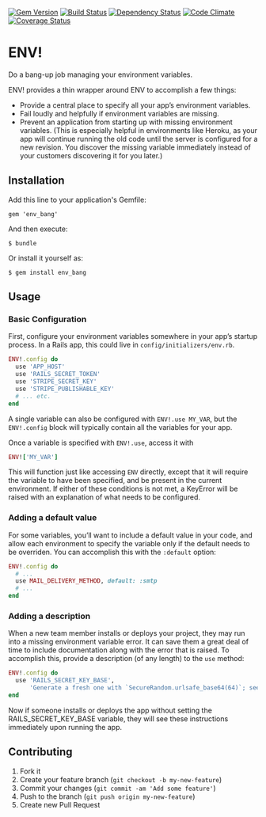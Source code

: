 [![Gem Version](https://badge.fury.io/rb/env_bang.png)](https://rubygems.org/gems/env_bang)
[![Build Status](https://secure.travis-ci.org/jcamenisch/ENV_BANG.png?branch=master)](https://travis-ci.org/jcamenisch/ENV_BANG)
[![Dependency Status](https://gemnasium.com/jcamenisch/ENV_BANG.png)](https://gemnasium.com/jcamenisch/ENV_BANG)
[![Code Climate](https://codeclimate.com/github/jcamenisch/ENV_BANG.png)](https://codeclimate.com/github/jcamenisch/ENV_BANG)
[![Coverage Status](https://coveralls.io/repos/jcamenisch/ENV_BANG/badge.png?branch=master)](https://coveralls.io/r/jcamenisch/ENV_BANG)

# ENV! 

Do a bang-up job managing your environment variables.

ENV! provides a thin wrapper around ENV to accomplish a few things:

- Provide a central place to specify all your app’s environment variables.
- Fail loudly and helpfully if environment variables are missing.
- Prevent an application from starting up with missing environment variables.
  (This is especially helpful in environments like Heroku, as your app will
  continue running the old code until the server is configured for a new revision.
  You discover the missing variable immediately instead of your customers 
  discovering it for you later.)

## Installation

Add this line to your application's Gemfile:

    gem 'env_bang'

And then execute:

    $ bundle

Or install it yourself as:

    $ gem install env_bang

## Usage

### Basic Configuration

First, configure your environment variables somewhere in your app’s
startup process. In a Rails app, this could live in `config/initializers/env.rb`.

```ruby
ENV!.config do
  use 'APP_HOST'
  use 'RAILS_SECRET_TOKEN'
  use 'STRIPE_SECRET_KEY'
  use 'STRIPE_PUBLISHABLE_KEY'
  # ... etc.
end
```

A single variable can also be configured with `ENV!.use MY_VAR`, but the `ENV!.config` block
will typically contain all the variables for your app.

Once a variable is specified with `ENV!.use`, access it with

```ruby
ENV!['MY_VAR']
```

This will function just like accessing `ENV` directly, except that it will require the variable
to have been specified, and be present in the current environment. If either of these conditions
is not met, a KeyError will be raised with an explanation of what needs to be configured.

### Adding a default value

For some variables, you’ll want to include a default value in your code, and allow each
environment to specify the variable only if the default needs to be overriden. You can
accomplish this with the `:default` option:

```ruby
ENV!.config do
  # ...
  use MAIL_DELIVERY_METHOD, default: :smtp
  # ...
end
```

### Adding a description

When a new team member installs or deploys your project, they may run into a missing
environment variable error. It can save them a great deal of time to include documentation
along with the error that is raised. To accomplish this, provide a description (of any
length) to the `use` method:

```ruby
ENV!.config do
  use 'RAILS_SECRET_KEY_BASE',
      'Generate a fresh one with `SecureRandom.urlsafe_base64(64)`; see http://guides.rubyonrails.org/security.html#session-storage'
end
```

Now if someone installs or deploys the app without setting the RAILS_SECRET_KEY_BASE variable,
they will see these instructions immediately upon running the app.

## Contributing

1. Fork it
2. Create your feature branch (`git checkout -b my-new-feature`)
3. Commit your changes (`git commit -am 'Add some feature'`)
4. Push to the branch (`git push origin my-new-feature`)
5. Create new Pull Request
